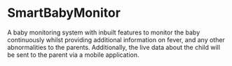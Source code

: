 # SmartBabyMonitor
A baby monitoring system with inbuilt features to monitor the baby continuously whilst providing additional information on fever, and any other abnormalities to the parents. Additionally, the live data about the child will be sent to the parent via a mobile application.

